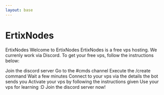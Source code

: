 ```yaml
---
layout: base
---
```

# ErtixNodes
ErtixNodes
Welcome to ErtixNodes
ErtixNodes is a free vps hosting. We currenly work via Discord. To get your free vps, follow the instructions below:

Join the discord server
Go to the #cmds channel
Execute the /create command
Wait a few minutes
Connect to your vps via the details the bot sends you
Activate your vps by following the instructions given
Use your vps for learning :D
Join the discord server now!
